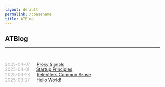 ```yaml
---
layout: default
permalink: /:basename
title: ATBlog
---
```


## ATBlog

----

<br/>

<!-- <center><b>2025</b></center>  -->

<span style="color:#A9A9A9;">2025-04-07</span> &emsp; [Proxy Signals](/blog/2025-04-07-proxy-signals)  
<span style="color:#A9A9A9;">2025-04-01</span> &emsp; [Startup Principles](/blog/2025-04-01-startup-principles)  
<span style="color:#A9A9A9;">2025-03-28</span> &emsp; [Relentless Common Sense](/blog/2025-03-28-relentless-common-sense)  
<span style="color:#A9A9A9;">2025-03-27</span> &emsp; [Hello World!](/blog/2025-03-27-hello-world)  

<br/>
<br/>
<br/>
